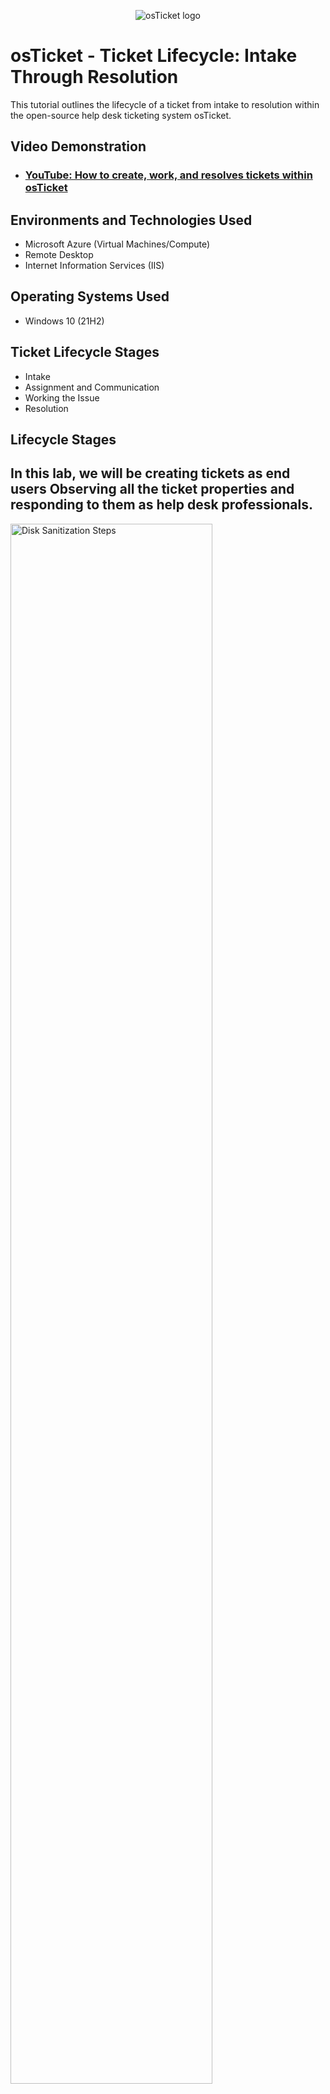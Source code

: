 <p align="center">
<img src="https://i.imgur.com/Clzj7Xs.png" alt="osTicket logo"/>
</p>

<h1>osTicket - Ticket Lifecycle: Intake Through Resolution</h1>
This tutorial outlines the lifecycle of a ticket from intake to resolution within the open-source help desk ticketing system osTicket.<br />


<h2>Video Demonstration</h2>

- ### [YouTube: How to create, work, and resolves tickets within osTicket](https://youtu.be/r3dHu6JQ01k)

<h2>Environments and Technologies Used</h2>

- Microsoft Azure (Virtual Machines/Compute)
- Remote Desktop
- Internet Information Services (IIS)

<h2>Operating Systems Used </h2>

- Windows 10</b> (21H2)

<h2>Ticket Lifecycle Stages</h2>

- Intake
- Assignment and Communication
- Working the Issue
- Resolution

<h2>Lifecycle Stages</h2>

In this lab, we will be creating tickets as end users
Observing all the ticket properties and responding to them as help desk professionals.
---------------------------------------------------------------------------------------------------------------------------------------------------------------------

<img src="https://imgur.com/mvEi1Ey.png" height="80%" width="80%" alt="Disk Sanitization Steps"/>
</p>
<p>
Delete the Maintenance department by going to Admin Panel -> Check the Maintenance box -> Click the arrow next to "more" -> click "delete".
</p>
<br />

<p>
<img src="https://imgur.com/G6I0E5b.png" height="80%" width="80%" alt="Disk Sanitization Steps"/>
<img src="https://imgur.com/THq2OUy.png" height="80%" width="80%" alt="Disk Sanitization Steps"/>
<img src="https://imgur.com/Avyjdjr.png" height="80%" width="80%" alt="Disk Sanitization Steps"/>
<img src="https://imgur.com/oTYHLik.png" height="80%" width="80%" alt="Disk Sanitization Steps"/>
<img src="https://imgur.com/Suq00cE.png" height="80%" width="80%" alt="Disk Sanitization Steps"/>
</p>
<p>
As an end-user, create the following ticket. Log back in as john and update help topic and set SLA to Sev-A
</p>
<br />

<p>
<img src="https://imgur.com/PGwotMF.png" height="80%" width="80%" alt="Disk Sanitization Steps"/>
</p>
<p>
Login as jane and take over the ticket to complete the open ticket.
</p>
<br />

<p>
<img src="https://imgur.com/8OjeZlJ.png" height="80%" width="80%" alt="Disk Sanitization Steps"/>
<img src="https://imgur.com/StmKIe7.png" height="80%" width="80%" alt="Disk Sanitization Steps"/>
<img src="https://imgur.com/LS9hkpK.png" height="80%" width="80%" alt="Disk Sanitization Steps"/>
</p>
<p>
Work the Ticket to completion as Jane Doe, Click "ticket status" and set to "resolved".
</p>
<br />

----------------------------------------------------------------------------------------------------------------------------------------

As an end user, create the following ticket
-------------------------------------------------
<p>
<img src="https://imgur.com/JjktQVz.png" height="80%" width="80%" alt="Disk Sanitization Steps"/>
</p>
<p>
Using The end user "Ken" we created we will create a ticket.
</p>
<br />

<p>
<img src="https://imgur.com/ThRi4rG.png/" height="80%" width="80%" alt="Disk Sanitization Steps"/>
<img src="https://imgur.com/CvBSVR8.png/" height="80%" width="80%" alt="Disk Sanitization Steps"/>
<img src="https://imgur.com/5TZL8El.png/" height="80%" width="80%" alt="Disk Sanitization Steps"/>
<img src="https://imgur.com/3pvVRVS.png/" height="80%" width="80%" alt="Disk Sanitization Steps"/>
</p>
<p>
Login and Assign John to complete the ticket, assign to john set SLA plan to Sev-C and complete documentation through "post reply".
</p>
<br />

<p>
<img src="https://imgur.com/mL4t0As.png" height="80%" width="80%" alt="Disk Sanitization Steps"/>
</p>
<p>
After walking ken through some simple troubleshooting, we came to the conclusion that restarting the computer fixed the issue, we can post a reply and close the ticket all in one now.
</p>
<br />

------------------------------------------------------

As an end user, create the following ticket
-------------------------------------------------
<p>
<img src="https://imgur.com/vZkHNyb.png" height="80%" width="80%" alt="Disk Sanitization Steps"/>
</p>
<p>
We will now open up a new ticket using karens end user account.
<br />

<p>
<img src="https://imgur.com/ThRi4rG.png/" height="80%" width="80%" alt="Disk Sanitization Steps"/>
<img src="https://imgur.com/uzhEWVr.png/" height="80%" width="80%" alt="Disk Sanitization Steps"/>
<img src="https://imgur.com/v5kvyFn.png/" height="80%" width="80%" alt="Disk Sanitization Steps"/>
</p>
<p>
Login and Assign John to the ticket, Update the SLA plan to "Sev-B", and update the priority level to "Emergency".
</p>
<br />

<p>
<img src="https://imgur.com/gifQpfZ.png" height="80%" width="80%" alt="Disk Sanitization Steps"/>
</p>
<p>
After getting in contact with karen, we come to the conclusion that the CFO needed a new charger for his laptop, so we posted a reply stating that "Charger was broken, because of this, battery was dead and unable to turn on". We can now set the status of the ticket to "resolved"
</p>
<br />


